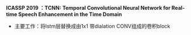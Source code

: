 
**ICASSP 2019 ：TCNN: Temporal Convolutional Neural Network for Real-time Speech Enhancement in the Time Domain**
- 主要工作：将lstm层替换成由1x1 带dialation CONV组成的卷积block

